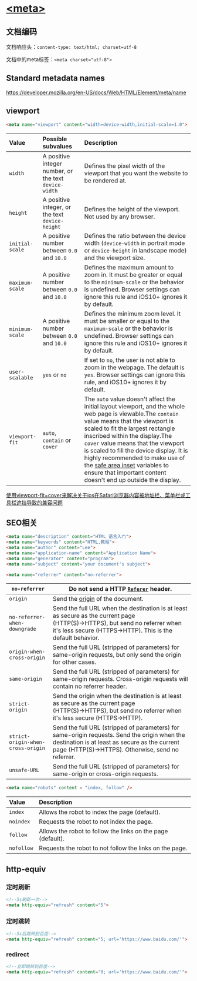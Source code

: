 # [\<meta>](https://developer.mozilla.org/en-US/docs/Web/HTML/Element/meta)

## 文档编码

文档响应头：`content-type: text/html; charset=utf-8`

文档中的meta标签：`<meta charset="utf-8">`

## Standard metadata names

https://developer.mozilla.org/en-US/docs/Web/HTML/Element/meta/name

## viewport

```html
<meta name="viewport" content="width=device-width,initial-scale=1.0">
```



| Value           | Possible subvalues                                    | Description                                                  |
| :-------------- | :---------------------------------------------------- | :----------------------------------------------------------- |
| `width`         | A positive integer number, or the text `device-width` | Defines the pixel width of the viewport that you want the website to be rendered at. |
| `height`        | A positive integer, or the text `device-height`       | Defines the height of the viewport. Not used by any browser. |
| `initial-scale` | A positive number between `0.0` and `10.0`            | Defines the ratio between the device width (`device-width` in portrait mode or `device-height` in landscape mode) and the viewport size. |
| `maximum-scale` | A positive number between `0.0` and `10.0`            | Defines the maximum amount to zoom in. It must be greater or equal to the `minimum-scale` or the behavior is undefined. Browser settings can ignore this rule and iOS10+ ignores it by default. |
| `minimum-scale` | A positive number between `0.0` and `10.0`            | Defines the minimum zoom level. It must be smaller or equal to the `maximum-scale` or the behavior is undefined. Browser settings can ignore this rule and iOS10+ ignores it by default. |
| `user-scalable` | `yes` or `no`                                         | If set to `no`, the user is not able to zoom in the webpage. The default is `yes`. Browser settings can ignore this rule, and iOS10+ ignores it by default. |
| `viewport-fit`  | `auto`, `contain` or `cover`                          | The `auto` value doesn't affect the initial layout viewport, and the whole web page is viewable.The `contain` value means that the viewport is scaled to fit the largest rectangle inscribed within the display.The `cover` value means that the viewport is scaled to fill the device display. It is highly recommended to make use of the [safe area inset](https://developer.mozilla.org/en-US/docs/Web/CSS/env) variables to ensure that important content doesn't end up outside the display. |



[使用viewport-fit=cover来解决关于ios在Safari浏览器内容被地址栏、菜单栏或工具栏遮挡导致的兼容问题](https://blog.csdn.net/weixin_44784401/article/details/130721270)


## SEO相关

```html
<meta name="description" content="HTML 语言入门">
<meta name="keywords" content="HTML,教程">
<meta name="author" content="Lee">
<meta name="application-name" content="Application Name">
<meta name="generator" content="program">
<meta name="subject" content="your document's subject">
```

```html
<meta name="referrer" content="no-referrer">
```

| `no-referrer`                     | Do not send a HTTP [`Referer`](https://developer.mozilla.org/en-US/docs/Web/HTTP/Headers/Referer) header. |
| --------------------------------- | ------------------------------------------------------------ |
| `origin`                          | Send the [origin](https://developer.mozilla.org/en-US/docs/Glossary/Origin) of the document. |
| `no-referrer-when-downgrade`      | Send the full URL when the destination is at least as secure as the current page (HTTP(S)→HTTPS), but send no referrer when it's less secure (HTTPS→HTTP). This is the default behavior. |
| `origin-when-cross-origin`        | Send the full URL (stripped of parameters) for same-origin requests, but only send the origin for other cases. |
| `same-origin`                     | Send the full URL (stripped of parameters) for same-origin requests. Cross-origin requests will contain no referrer header. |
| `strict-origin`                   | Send the origin when the destination is at least as secure as the current page (HTTP(S)→HTTPS), but send no referrer when it's less secure (HTTPS→HTTP). |
| `strict-origin-when-cross-origin` | Send the full URL (stripped of parameters) for same-origin requests. Send the origin when the destination is at least as secure as the current page (HTTP(S)→HTTPS). Otherwise, send no referrer. |
| `unsafe-URL`                      | Send the full URL (stripped of parameters) for same-origin or cross-origin requests. |

```html
<meta name="robots" content = "index, follow" />
```

| Value      | Description                                                 |
| :--------- | :---------------------------------------------------------- |
| `index`    | Allows the robot to index the page (default).               |
| `noindex`  | Requests the robot to not index the page.                   |
| `follow`   | Allows the robot to follow the links on the page (default). |
| `nofollow` | Requests the robot to not follow the links on the page.     |

## http-equiv

### 定时刷新
```html
<!--5s刷新一次-->
<meta http-equiv="refresh" content="5">
```

### 定时跳转

```html
<!--5s后跳转到百度-->
<meta http-equiv="refresh" content="5; url='https://www.baidu.com/'">
```
### redirect

```html
<!--立即跳转到百度-->
<meta http-equiv="refresh" content="0; url='https://www.baidu.com/'">
```




